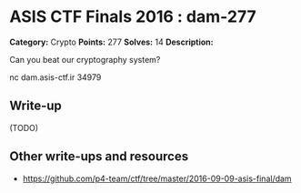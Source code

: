 # ASIS CTF Finals 2016 : dam-277

**Category:** Crypto
**Points:** 277
**Solves:** 14
**Description:**

Can you beat our cryptography system?

nc dam.asis-ctf.ir 34979

## Write-up

(TODO)

## Other write-ups and resources

* https://github.com/p4-team/ctf/tree/master/2016-09-09-asis-final/dam
